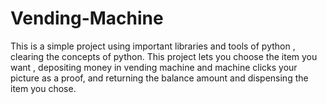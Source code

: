 # Vending-Machine
This is a simple project using important libraries and tools of python , clearing the concepts of python. This project lets you choose the item you want , depositing money in vending machine and machine clicks your picture as a proof, and returning the balance amount and dispensing the item you chose.
